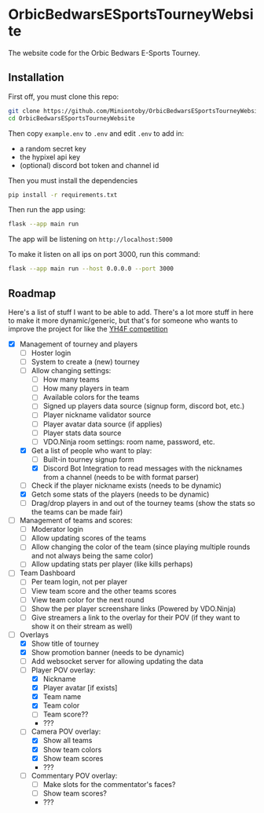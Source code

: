 # OrbicBedwarsESportsTourneyWebsite

The website code for the Orbic Bedwars E-Sports Tourney.


## Installation

First off, you must clone this repo:
```bash
git clone https://github.com/Miniontoby/OrbicBedwarsESportsTourneyWebsite.git
cd OrbicBedwarsESportsTourneyWebsite
```

Then copy `example.env` to `.env` and edit `.env` to add in:
- a random secret key
- the hypixel api key
- (optional) discord bot token and channel id


Then you must install the dependencies
```bash
pip install -r requirements.txt
```

Then run the app using:
```bash
flask --app main run
```
The app will be listening on `http://localhost:5000`


To make it listen on all ips on port 3000, run this command:
```bash
flask --app main run --host 0.0.0.0 --port 3000
```


## Roadmap

Here's a list of stuff I want to be able to add.
There's a lot more stuff in here to make it more dynamic/generic,
but that's for someone who wants to improve the project for like the [YH4F competition](https://yhf4.org)

- [x] Management of tourney and players
  - [ ] Hoster login
  - [ ] System to create a (new) tourney
  - [ ] Allow changing settings:
    - [ ] How many teams
    - [ ] How many players in team
    - [ ] Available colors for the teams
    - [ ] Signed up players data source (signup form, discord bot, etc.)
    - [ ] Player nickname validator source
    - [ ] Player avatar data source (if applies)
    - [ ] Player stats data source
    - [ ] VDO.Ninja room settings: room name, password, etc.
  - [x] Get a list of people who want to play:
    - [ ] Built-in tourney signup form
    - [x] Discord Bot Integration to read messages with the nicknames from a channel (needs to be with format parser)
  - [ ] Check if the player nickname exists (needs to be dynamic)
  - [x] Getch some stats of the players (needs to be dynamic)
  - [ ] Drag/drop players in and out of the tourney teams (show the stats so the teams can be made fair)
- [ ] Management of teams and scores:
  - [ ] Moderator login
  - [ ] Allow updating scores of the teams
  - [ ] Allow changing the color of the team (since playing multiple rounds and not always being the same color)
  - [ ] Allow updating stats per player (like kills perhaps)
- [ ] Team Dashboard
  - [ ] Per team login, not per player
  - [ ] View team score and the other teams scores
  - [ ] View team color for the next round
  - [ ] Show the per player screenshare links (Powered by VDO.Ninja)
  - [ ] Give streamers a link to the overlay for their POV (if they want to show it on their stream as well)
- [ ] Overlays
  - [x] Show title of tourney
  - [x] Show promotion banner (needs to be dynamic)
  - [ ] Add websocket server for allowing updating the data
  - [ ] Player POV overlay:
    - [x] Nickname
    - [x] Player avatar [if exists]
    - [x] Team name
    - [x] Team color
    - [ ] Team score??
    - ???
  - [ ] Camera POV overlay:
    - [x] Show all teams
    - [x] Show team colors
    - [x] Show team scores
    - ???
  - [ ] Commentary POV overlay:
    - [ ] Make slots for the commentator's faces?
    - [ ] Show team scores?
    - ???

